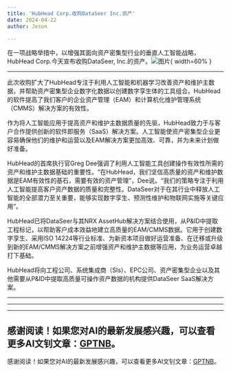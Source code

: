 ```yaml
---
title: 'HubHead Corp.收购DataSeer Inc.资产'
date: 2024-04-22
author: Jeson

---
```


在一项战略举措中，以增强其面向资产密集型行业的垂直人工智能战略，HubHead Corp.今天宣布收购DataSeer, Inc.的资产。![图片](https://ai-techpark.com/wp-content/uploads/2024/04/HubHead-960x540.jpg){ width=60% }

---
此次收购扩大了HubHead专注于利用人工智能和机器学习改善资产和维护主数据，并帮助资产密集型企业数字化数据以创建数字孪生体的工具组合。HubHead的软件提高了我们客户的企业资产管理（EAM）和计算机化维护管理系统（CMMS）解决方案的有效性。

作为将人工智能应用于提高资产和维护主数据质量的先驱，HubHead致力于与客户合作提供创新的软件即服务（SaaS）解决方案。人工智能使资产密集型企业更容易确保他们的维护和运营以及EAM解决方案更加高效、可靠，并为未来计划做好准备。

HubHead的首席执行官Greg Dee强调了利用人工智能工具创建操作有效性所需的资产和维护主数据基础的重要性。“在HubHead，我们坚信高质量的资产和维护数据是EAM有效性的基石，需要有效的资产管理”，Dee说。“我们的策略专注于利用人工智能提高客户资产数据的质量和完整性。DataSeer对于在其行业中释放人工智能的全部潜力至关重要，能够实现数字孪生、预测性维护和物联网实施等关键应用”。

HubHead已将DataSeer与其NRX AssetHub解决方案结合使用，从P&ID中提取工程标记，以帮助客户成本效益地建立高质量的EAM/CMMS数据。它用于创建数字孪生、采用ISO 14224等行业标准、为新资本项目做好运营准备、在迁移或升级到新的EAM/CMMS解决方案之前增强资产和维护主数据等应用，为业务运营卓越打下基础。

HubHead将向工程公司、系统集成商（SIs）、EPC公司、资产密集型企业以及其他需要从P&ID中提取高质量可操作资产数据的机构提供DataSeer SaaS解决方案。

---
---

---
感谢阅读！如果您对AI的最新发展感兴趣，可以查看更多AI文钊文章：[GPTNB](https://gptnb.com)。
---
感谢阅读！如果您对AI的最新发展感兴趣，可以查看更多AI文钊文章：[GPTNB](https://gptnb.com)。